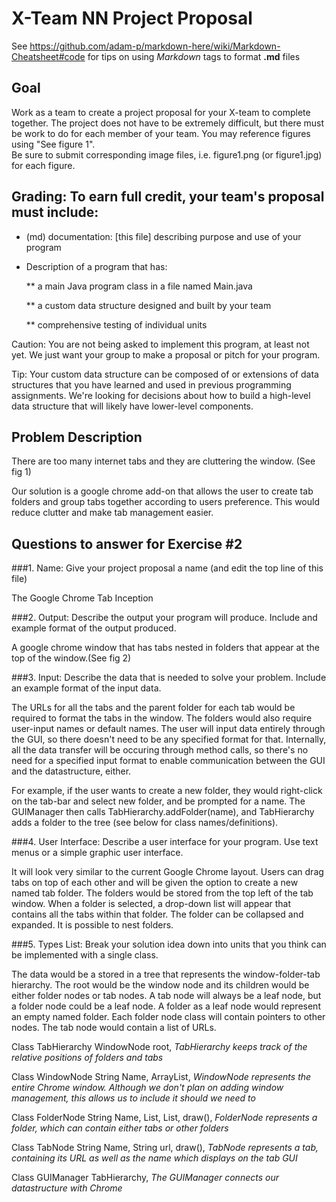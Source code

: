 # X-Team NN Project Proposal

See https://github.com/adam-p/markdown-here/wiki/Markdown-Cheatsheet#code for tips on using *Markdown* tags to format __.md__ files

## Goal

Work as a team to create a project proposal for your X-team to complete together.
The project does not have to be extremely difficult,
but there must be work to do for each member of your team.
You may reference figures using "See figure 1".  
Be sure to submit corresponding image files, i.e. figure1.png (or figure1.jpg) for each figure.

## Grading: To earn full credit, your team's proposal must include:

* (md) documentation: [this file] describing purpose and use of your program

* Description of a program that has:

  ** a main Java program class in a file named Main.java
  
  ** a custom data structure designed and built by your team
  
  ** comprehensive testing of individual units
  
 Caution: You are not being asked to implement this program, at least not yet. 
 We just want your group to make a proposal or pitch for your program.
 
 Tip: Your custom data structure can be composed of or extensions of data structures that you have learned and used in previous programming assignments.  We're looking for decisions about how to build a high-level data structure that will likely have lower-level components.

## Problem Description
There are too many internet tabs and they are cluttering the window. (See fig 1)

Our solution is a google chrome add-on that allows the user to create tab folders and group tabs together according to users preference. This would reduce clutter and make tab management easier.

## Questions to answer for Exercise #2

###1. Name: Give your project proposal a name (and edit the top line of this file)

The Google Chrome Tab Inception 

###2. Output: Describe the output your program will produce.  Include and example format of the output produced.

A google chrome window that has tabs nested in folders that appear at the top of the window.(See fig 2)

###3. Input: Describe the data that is needed to solve your problem. Include an example format of the input data.

The URLs for all the tabs and the parent folder for each tab would be required to format the tabs in the window. The folders would also require user-input names or default names. The user will input data entirely through the GUI, so there doesn't need to be any specified format for that. Internally, all the data transfer will be occuring through method calls, so there's no need for a specified input format to enable communication between the GUI and the datastructure, either.

For example, if the user wants to create a new folder, they would right-click on the tab-bar and select new folder, and be prompted for a name. The GUIManager then calls TabHierarchy.addFolder(name), and TabHierarchy adds a folder to the tree (see below for class names/definitions).

###4. User Interface: Describe a user interface for your program.  Use text menus or a simple graphic user interface.

It will look very similar to the current Google Chrome layout. Users can drag tabs on top of each other and will be given the option to create a new named tab folder. The folders would be stored from the top left of the tab window. When a folder is selected, a drop-down list will appear that contains all the tabs within that folder. The folder can be collapsed and expanded. It is possible to nest folders.

###5. Types List: Break your solution idea down into units that you think can be implemented with a single class.

The data would be a stored in a tree that represents the window-folder-tab hierarchy. The root would be the window node and its children would be either folder nodes or tab nodes. A tab node will always be a leaf node, but a folder node could be a leaf node. A folder as a leaf node would represent an empty named folder. Each folder node class will contain pointers to other nodes. The tab node would contain a list of URLs.

Class TabHierarchy
  WindowNode root,
  *TabHierarchy keeps track of the relative positions of folders and tabs*
  
Class WindowNode
  String Name,
  ArrayList<FolderNode>,
  *WindowNode represents the entire Chrome window. Although we don't plan on adding window management, this allows us to include it should we need to*
 
Class FolderNode
  String Name,
  List<TabNode>,
  List<FolderNode>,
  draw(),
  *FolderNode represents a folder, which can contain either tabs or other folders*
 
Class TabNode
  String Name,
  String url,
  draw(),
  *TabNode represents a tab, containing its URL as well as the name which displays on the tab GUI*

Class GUIManager
  TabHierarchy,
  *The GUIManager connects our datastructure with Chrome*

